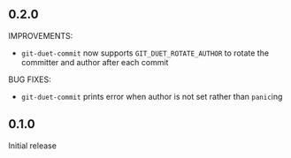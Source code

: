 ## 0.2.0

IMPROVEMENTS:

* `git-duet-commit` now supports `GIT_DUET_ROTATE_AUTHOR` to rotate the
  committer and author after each commit

BUG FIXES:

* `git-duet-commit` prints error when author is not set rather than `panic`ing

## 0.1.0

Initial release
